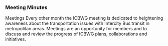 
### Meeting Minutes

Meetings
Every other month the ICBWG meeting is dedicated to heightening awareness about the transportation issues with Intercity Bus transit in metropolitan areas. Meetings are an opportunity for members and to discuss and review the progress of ICBWG plans, collaborations and initiatives.
